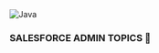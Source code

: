 <img src="https://media0.giphy.com/headers/salesforce/ZcLcnBDRoGYW.gif" alt="Java" align="center"> 

<h3> SALESFORCE ADMIN TOPICS 🤙

  
  


